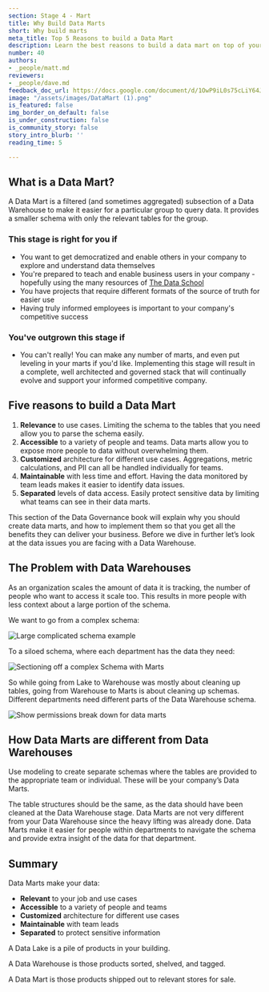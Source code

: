 ```yaml
---
section: Stage 4 - Mart
title: Why Build Data Marts
short: Why build marts
meta_title: Top 5 Reasons to build a Data Mart
description: Learn the best reasons to build a data mart on top of your data warehouse
number: 40
authors:
- _people/matt.md
reviewers:
- _people/dave.md
feedback_doc_url: https://docs.google.com/document/d/1OwP9iL0s75cLiY64JguE6uhC25XCDqh11WNyIVO5hZU/edit?usp=sharing
image: "/assets/images/DataMart (1).png"
is_featured: false
img_border_on_default: false
is_under_construction: false
is_community_story: false
story_intro_blurb: ''
reading_time: 5

---
```

## What is a Data Mart?

A Data Mart is a filtered (and sometimes aggregated) subsection of a Data Warehouse to make it easier for a particular group to query data. It provides a smaller schema with only the relevant tables for the group.

### This stage is right for you if

* You want to get democratized and enable others in your company to explore and understand data themselves
* You're prepared to teach and enable business users in your company - hopefully using the many resources of [The Data School](https://dataschool.com/)
* You have projects that require different formats of the source of truth for easier use
* Having truly informed employees is important to your company's competitive success

### You've outgrown this stage if

* You can't really! You can make any number of marts, and even put leveling in your marts if you'd like. Implementing this stage will result in a complete, well architected and governed stack that will continually evolve and support your informed competitive company.

## Five reasons to build a Data Mart

1. **Relevance** to use cases. Limiting the schema to the tables that you need allow you to parse the schema easily.
2. **Accessible** to a variety of people and teams. Data marts allow you to expose more people to data without overwhelming them.
3. **Customized** architecture for different use cases. Aggregations, metric calculations, and PII can all be handled individually for teams.
4. **Maintainable** with less time and effort. Having the data monitored by team leads makes it easier to identify data issues.
5. **Separated** levels of data access. Easily protect sensitive data by limiting what teams can see in their data marts.

This section of the Data Governance book will explain why you should create data marts, and how to implement them so that you get all the benefits they can deliver your business. Before we dive in further let’s look at the data issues you are facing with a Data Warehouse.

## The Problem with Data Warehouses

As an organization scales the amount of data it is tracking, the number of people who want to access it scale too. This results in more people with less context about a large portion of the schema.

We want to go from a complex schema:

![Large complicated schema example](/assets/images/ComplexSchema.png "Complex Schema")

To a siloed schema, where each department has the data they need:

![Sectioning off a complex Schema with Marts](/assets/images/ComplexSchemaDataMart.png "Complex Schema with Marts")

So while going from Lake to Warehouse was mostly about cleaning up tables, going from Warehouse to Marts is about cleaning up schemas. Different departments need different parts of the Data Warehouse schema.

![Show permissions break down for data marts](/assets/images/DataMartGrid.png "Data Mart Grid")

## How Data Marts are different from Data Warehouses

Use modeling to create separate schemas where the tables are provided to the appropriate team or individual. These will be your company’s Data Marts.

The table structures should be the same, as the data should have been cleaned at the Data Warehouse stage. Data Marts are not very different from your Data Warehouse since the heavy lifting was already done. Data Marts make it easier for people within departments to navigate the schema and provide extra insight of the data for that department.

## Summary

Data Marts make your data:

* **Relevant** to your job and use cases
* **Accessible** to a variety of people and teams
* **Customized** architecture for different use cases
* **Maintainable** with team leads
* **Separated** to protect sensitive information

A Data Lake is a pile of products in your building.

A Data Warehouse is those products sorted, shelved, and tagged.

A Data Mart is those products shipped out to relevant stores for sale.